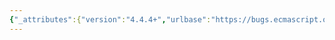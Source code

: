 ```yaml
---
{"_attributes":{"version":"4.4.4+","urlbase":"https://bugs.ecmascript.org/","maintainer":"dherman@mozilla.com"},"bug":{"bug_id":1298,"creation_ts":"2013-03-12 18:21:00 -0700","short_desc":"15.13.6.4.3: missing colon","delta_ts":"2013-05-14 18:13:41 -0700","product":"Draft for 6th Edition","component":"editorial issue","version":"Rev 14: March 8, 2013 Draft","rep_platform":"All","op_sys":"All","bug_status":"RESOLVED","resolution":"FIXED","priority":"Normal","bug_severity":"trivial","everconfirmed":true,"reporter":{"uid":"jmdyck","name":"Michael Dyck"},"assigned_to":{"uid":"allen","name":"Allen Wirfs-Brock"},"long_desc":[{"commentid":3439,"comment_count":0,"who":{"uid":"jmdyck","name":"Michael Dyck"},"bug_when":"2013-03-12 18:21:29 -0700","thetext":"In 15.13.6.4.3 \"get TypedArray.prototype.buffer\",\nthe preamble ends with:\n    performs the following steps\n\nAppend a colon."},{"commentid":3804,"comment_count":1,"who":{"uid":"allen","name":"Allen Wirfs-Brock"},"bug_when":"2013-05-12 16:09:03 -0700","thetext":"fixed in rev15 editor's draft"},{"commentid":3935,"comment_count":2,"who":{"uid":"allen","name":"Allen Wirfs-Brock"},"bug_when":"2013-05-14 18:13:41 -0700","thetext":"resolved in rev 15, May 14, 2013 draft"}]}}
---
```

